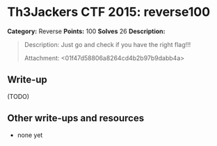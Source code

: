 # Th3Jackers CTF 2015: reverse100

**Category:** Reverse
**Points:** 100
**Solves** 26
**Description:**

> Description: Just go and check if you have the right flag!!!
>
> Attachment: <01f47d58806a8264cd4b2b97b9dabb4a>

## Write-up

(TODO)

## Other write-ups and resources

* none yet
